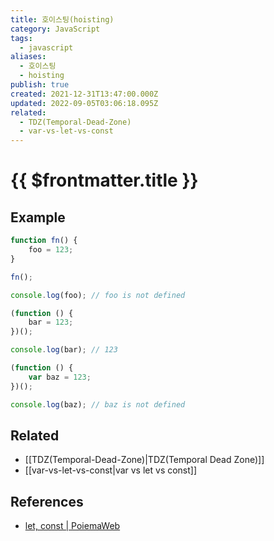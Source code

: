 ```yaml
---
title: 호이스팅(hoisting)
category: JavaScript
tags:
  - javascript
aliases:
  - 호이스팅
  - hoisting
publish: true
created: 2021-12-31T13:47:00.000Z
updated: 2022-09-05T03:06:18.095Z
related:
  - TDZ(Temporal-Dead-Zone)
  - var-vs-let-vs-const
---
```


# {{ $frontmatter.title }}

## Example

```js
function fn() {
	foo = 123;
}

fn();

console.log(foo); // foo is not defined

(function () {
	bar = 123;
})();

console.log(bar); // 123

(function () {
	var baz = 123;
})();

console.log(baz); // baz is not defined
```

## Related

- [[TDZ(Temporal-Dead-Zone)|TDZ(Temporal Dead Zone)]]
- [[var-vs-let-vs-const|var vs let vs const]]

## References

- [let, const | PoiemaWeb](https://poiemaweb.com/es6-block-scope#13-%ED%98%B8%EC%9D%B4%EC%8A%A4%ED%8C%85)

